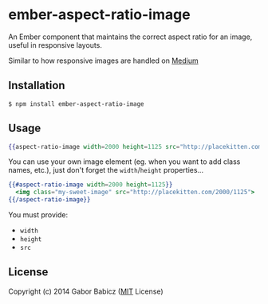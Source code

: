 # ember-aspect-ratio-image

An Ember component that maintains the correct aspect ratio for an image, useful in responsive layouts.

Similar to how responsive images are handled on [Medium](https://medium.com/@jonerichall/spectacular-rubens-not-so-spectacular-empire-b577f4f3f0bf#76fb)

## Installation

```
$ npm install ember-aspect-ratio-image
```

## Usage

```hbs
{{aspect-ratio-image width=2000 height=1125 src="http://placekitten.com/2000/1125"}}
```

You can use your own image element (eg. when you want to add class names, etc.), just don't forget the `width`/`height` properties...

```hbs
{{#aspect-ratio-image width=2000 height=1125}}
  <img class="my-sweet-image" src="http://placekitten.com/2000/1125">
{{/aspect-ratio-image}}
```

You must provide:
  * `width`
  * `height`
  * `src`

## License

Copyright (c) 2014 Gabor Babicz ([MIT](LICENSE) License)
